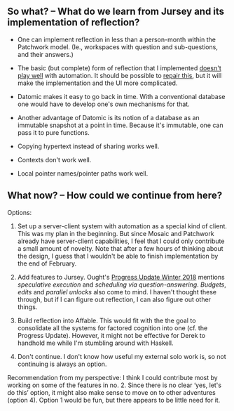 So what? – What do we learn from Jursey and its implementation of reflection?
-----------------------------------------------------------------------------

- One can implement reflection in less than a person-month within the Patchwork
  model. (Ie., workspaces with question and sub-questions, and their answers.)

- The basic (but complete) form of reflection that I implemented [doesn't play
  well](/scenarios/08-failed-automation-diff.repl) with automation. It should be
  possible to [repair this](/doc/design/002-reflection-automation.md), but it
  will make the implementation and the UI more complicated.

- Datomic makes it easy to go back in time. With a conventional database one
  would have to develop one's own mechanisms for that.

- Another advantage of Datomic is its notion of a database as an immutable
  snapshot at a point in time. Because it's immutable, one can pass it to pure
  functions.

- Copying hypertext instead of sharing works well.

- Contexts don't work well.

- Local pointer names/pointer paths work well.


What now? – How could we continue from here?
--------------------------------------------

Options:

1. Set up a server-client system with automation as a special kind of client.
   This was my plan in the beginning. But since Mosaic and Patchwork already
   have server-client capabilities, I feel that I could only contribute a small
   amount of novelty. Note that after a few hours of thinking about the design,
   I guess that I wouldn't be able to finish implementation by the end of
   February.

2. Add features to Jursey. Ought's [Progress Update Winter
   2018](https://ought.org/blog/2018-12-31-progress-update) mentions
   *speculative execution* and *scheduling via question-answering*. *Budgets*,
   *edits* and *parallel unlocks* also come to mind. I haven't thought these
   through, but if I can figure out reflection, I can also figure out other
   things.

3. Build reflection into Affable. This would fit with the the goal to
   consolidate all the systems for factored cognition into one (cf. the Progress
   Update). However, it might not be effective for Derek to handhold me while
   I'm stumbling around with Haskell.

4. Don't continue. I don't know how useful my external solo work is, so not
   continuing is always an option.

Recommendation from my perspective: I think I could contribute most by working
on some of the features in no. 2. Since there is no clear ‘yes, let's do this’
option, it might also make sense to move on to other adventures (option 4).
Option 1 would be fun, but there appears to be little need for it.
